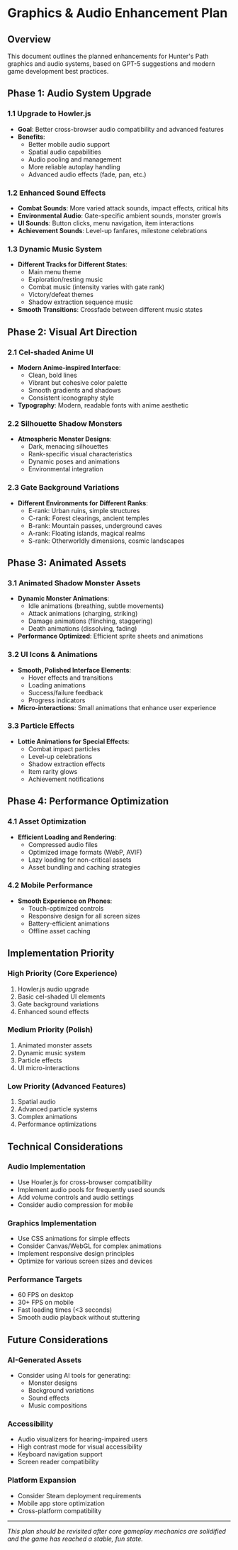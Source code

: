 # Graphics & Audio Enhancement Plan

## Overview

This document outlines the planned enhancements for Hunter's Path graphics and audio systems, based on GPT-5 suggestions and modern game development best practices.

## Phase 1: Audio System Upgrade

### 1.1 Upgrade to Howler.js

- **Goal**: Better cross-browser audio compatibility and advanced features
- **Benefits**:
  - Better mobile audio support
  - Spatial audio capabilities
  - Audio pooling and management
  - More reliable autoplay handling
  - Advanced audio effects (fade, pan, etc.)

### 1.2 Enhanced Sound Effects

- **Combat Sounds**: More varied attack sounds, impact effects, critical hits
- **Environmental Audio**: Gate-specific ambient sounds, monster growls
- **UI Sounds**: Button clicks, menu navigation, item interactions
- **Achievement Sounds**: Level-up fanfares, milestone celebrations

### 1.3 Dynamic Music System

- **Different Tracks for Different States**:
  - Main menu theme
  - Exploration/resting music
  - Combat music (intensity varies with gate rank)
  - Victory/defeat themes
  - Shadow extraction sequence music
- **Smooth Transitions**: Crossfade between different music states

## Phase 2: Visual Art Direction

### 2.1 Cel-shaded Anime UI

- **Modern Anime-inspired Interface**:
  - Clean, bold lines
  - Vibrant but cohesive color palette
  - Smooth gradients and shadows
  - Consistent iconography style
- **Typography**: Modern, readable fonts with anime aesthetic

### 2.2 Silhouette Shadow Monsters

- **Atmospheric Monster Designs**:
  - Dark, menacing silhouettes
  - Rank-specific visual characteristics
  - Dynamic poses and animations
  - Environmental integration

### 2.3 Gate Background Variations

- **Different Environments for Different Ranks**:
  - E-rank: Urban ruins, simple structures
  - C-rank: Forest clearings, ancient temples
  - B-rank: Mountain passes, underground caves
  - A-rank: Floating islands, magical realms
  - S-rank: Otherworldly dimensions, cosmic landscapes

## Phase 3: Animated Assets

### 3.1 Animated Shadow Monster Assets

- **Dynamic Monster Animations**:
  - Idle animations (breathing, subtle movements)
  - Attack animations (charging, striking)
  - Damage animations (flinching, staggering)
  - Death animations (dissolving, fading)
- **Performance Optimized**: Efficient sprite sheets and animations

### 3.2 UI Icons & Animations

- **Smooth, Polished Interface Elements**:
  - Hover effects and transitions
  - Loading animations
  - Success/failure feedback
  - Progress indicators
- **Micro-interactions**: Small animations that enhance user experience

### 3.3 Particle Effects

- **Lottie Animations for Special Effects**:
  - Combat impact particles
  - Level-up celebrations
  - Shadow extraction effects
  - Item rarity glows
  - Achievement notifications

## Phase 4: Performance Optimization

### 4.1 Asset Optimization

- **Efficient Loading and Rendering**:
  - Compressed audio files
  - Optimized image formats (WebP, AVIF)
  - Lazy loading for non-critical assets
  - Asset bundling and caching strategies

### 4.2 Mobile Performance

- **Smooth Experience on Phones**:
  - Touch-optimized controls
  - Responsive design for all screen sizes
  - Battery-efficient animations
  - Offline asset caching

## Implementation Priority

### High Priority (Core Experience)

1. Howler.js audio upgrade
2. Basic cel-shaded UI elements
3. Gate background variations
4. Enhanced sound effects

### Medium Priority (Polish)

1. Animated monster assets
2. Dynamic music system
3. Particle effects
4. UI micro-interactions

### Low Priority (Advanced Features)

1. Spatial audio
2. Advanced particle systems
3. Complex animations
4. Performance optimizations

## Technical Considerations

### Audio Implementation

- Use Howler.js for cross-browser compatibility
- Implement audio pools for frequently used sounds
- Add volume controls and audio settings
- Consider audio compression for mobile

### Graphics Implementation

- Use CSS animations for simple effects
- Consider Canvas/WebGL for complex animations
- Implement responsive design principles
- Optimize for various screen sizes and devices

### Performance Targets

- 60 FPS on desktop
- 30+ FPS on mobile
- Fast loading times (<3 seconds)
- Smooth audio playback without stuttering

## Future Considerations

### AI-Generated Assets

- Consider using AI tools for generating:
  - Monster designs
  - Background variations
  - Sound effects
  - Music compositions

### Accessibility

- Audio visualizers for hearing-impaired users
- High contrast mode for visual accessibility
- Keyboard navigation support
- Screen reader compatibility

### Platform Expansion

- Consider Steam deployment requirements
- Mobile app store optimization
- Cross-platform compatibility

---

_This plan should be revisited after core gameplay mechanics are solidified and the game has reached a stable, fun state._
